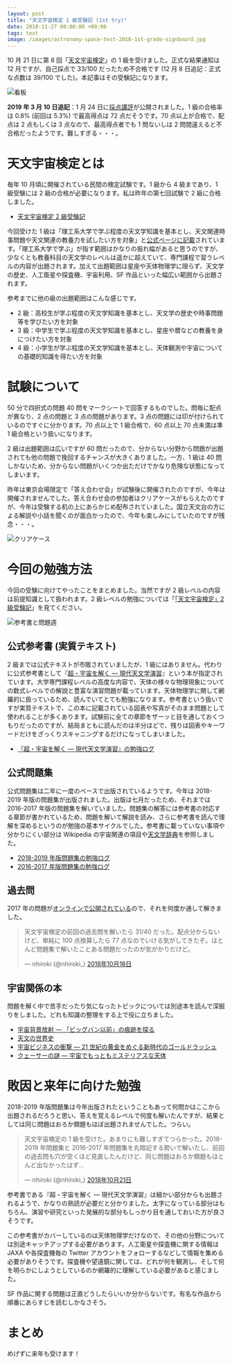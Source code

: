 ```yaml
---
layout: post
title: "天文宇宙検定 1 級受験記 (1st try)"
date: 2018-11-27 00:00:00 +09:00
tags: text
image: /images/astronomy-space-test-2018-1st-grade-signboard.jpg
---
```


10 月 21 日に第 8 回「[天文宇宙検定](http://www.astro-test.org/)」の 1 級を受けました。正式な結果通知は 12 月ですが、自己採点で 33/100 だったため不合格です (12 月 8 日追記：正式な点数は 39/100 でした)。本記事はその受験記になります。

![看板](/images/astronomy-space-test-2018-1st-grade-signboard.jpg)

**2019 年 3 月 10 日追記**：1 月 24 日に[採点講評](http://www.astro-test.org/other/3500/)が公開されました。1 級の合格率は 0.8% (前回は 5.3%) で最高得点は 72 点だそうです。70 点以上が合格で、配点は 2 点もしくは 3 点なので、最高得点者でも 1 問ないしは 2 問間違えると不合格だったようです。難しすぎる・・・。

# 天文宇宙検定とは

毎年 10 月頃に開催されている民間の検定試験です。1 級から 4 級まであり、1 級受験には 2 級の合格が必要になります。私は昨年の第七回試験で 2 級に合格しました。

- [天文宇宙検定 2 級受験記](/2017/12/13/astro-test-2nd-grade)

今回受けた 1 級は「理工系大学で学ぶ程度の天文学知識を基本とし、天文関連時事問題や天文関連の教養力を試したい方を対象」と[公式ページに記載](http://www.astro-test.org/guide/)されています。「理工系大学で学ぶ」が指す範囲はかなりの振れ幅があると思うのですが、少なくとも教養科目の天文学のレベルは遥かに超えていて、専門課程で習うレベルの内容が出題されます。加えて出題範囲は星座や天体物理学に限らず、天文学の歴史、人工衛星や探査機、宇宙利用、SF 作品といった幅広い範囲から出題されます。

参考までに他の級の出題範囲はこんな感じです。

- 2 級：高校生が学ぶ程度の天文学知識を基本とし、天文学の歴史や時事問題等を学びたい方を対象
- 3 級：中学生で学ぶ程度の天文学知識を基本とし、星座や暦などの教養を身につけたい方を対象
- 4 級：小学生が学ぶ程度の天文学知識を基本とし、天体観測や宇宙についての基礎的知識を得たい方を対象

# 試験について

50 分で四択式の問題 40 問をマークシートで回答するものでした。問毎に配点が異なり、2 点の問題と 3 点の問題があります。3 点の問題には印が付けられているのですぐに分かります。70 点以上で 1 級合格で、60 点以上 70 点未満は準 1 級合格という扱いになります。

2 級は出題範囲は広いですが 60 問だったので、分からない分野から問題が出題されても他の問題で挽回するチャンスが大きくありました。一方、1 級は 40 問しかないため、分からない問題がいくつか出ただけでかなり危険な状態になってしまいます。

昨年は東京会場限定で「答え合わせ会」が試験後に開催されたのですが、今年は開催されませんでした。答え合わせ会の参加者はクリアケースがもらえたのですが、今年は受験する机の上にあらかじめ配布されていました。国立天文台の方による解説や小話を聞くのが面白かったので、今年も楽しみにしていたのですが残念・・・。

![クリアケース](/images/astronomy-space-test-2018-1st-grade-clear-folder.jpg)

# 今回の勉強方法

今回の受験に向けてやったことをまとめました。当然ですが 2 級レベルの内容は前提知識として扱われます。2 級レベルの勉強については「[「天文宇宙検定」2 級受験記](/2017/12/13/astro-test-2nd-grade)」を見てください。

![参考書と問題週](/images/astronomy-space-test-2018-1st-grade-textbooks.jpg)

## 公式参考書 (実質テキスト)

2 級までは公式テキストが市販されていましたが、1 級にはありません。代わりに公式参考書として『[超・宇宙を解く ― 現代天文学演習](http://www.kouseisha.com/book/b212192.html)』という本が指定されています。大学専門課程レベルの高度な内容で、天体の様々な物理現象についての数式レベルでの解説と豊富な演習問題が載っています。天体物理学に関して網羅的に扱っているため、読んでいてとても勉強になります。参考書という扱いですが実質テキストで、この本に記載されている図表や写真がそのまま問題として使われることが多くあります。試験前に全ての章節をザーッと目を通しておくつもりだったのですが、結局まともに読んだのは半分ほどで、残りは図表やキーワードだけをざっくりスキャニングするだけになってしまいました。

- [『超・宇宙を解く ― 現代天文学演習』の勉強ログ](https://twitter.com/nhiroki_/status/1048394714334945280)

## 公式問題集

公式問題集は二年に一度のペースで出版されているようです。今年は 2018-2019 年版の問題集が出版されました。出版は七月だったため、それまでは 2016-2017 年版の問題集を解いていました。問題集の解答には参考書の対応する章節が書かれているため、問題を解いて解説を読み、さらに参考書を読んで理解を深めるというのが勉強の基本サイクルでした。参考書に載っていない事項や分かりにくい部分は Wikipedia の宇宙関連の項目や[天文学辞典](https://astro-dic.jp/)を参照しました。

- [2018-2019 年版問題集の勉強ログ](https://twitter.com/nhiroki_/status/1048213827131596800)
- [2016-2017 年版問題集の勉強ログ](https://twitter.com/nhiroki_/status/952900695413305344)

## 過去問

2017 年の問題が[オンラインで公開されている](http://www.astro-test.org/answer_flash7_2017/)ので、それを何度か通して解きました。

<blockquote class="twitter-tweet" data-lang="ja"><p lang="ja" dir="ltr">天文宇宙検定の前回の過去問を解いたら 31/40 だった。配点分からないけど、単純に 100 点換算したら 77 点なのでいける気がしてきたぞ。ほとんど問題集で解いたことある問題だったのが気がかりだけど。</p>&mdash; nhiroki (@nhiroki_) <a href="https://twitter.com/nhiroki_/status/1052817087255609344?ref_src=twsrc%5Etfw">2018年10月18日</a></blockquote>
<script async src="https://platform.twitter.com/widgets.js" charset="utf-8"></script>

## 宇宙関係の本

問題を解く中で苦手だったり気になったトピックについては別途本を読んで深掘りをしました。どれも知識の整理をする上で役に立ちました。

- [宇宙背景放射 ― 「ビッグバン以前」の痕跡を探る](/2018/10/01/book-cosmic-microwave-background)
- [天文の世界史](/2018/09/17/book-the-world-history-of-astronomy)
- [宇宙ビジネスの衝撃 ― 21 世紀の黄金をめぐる新時代のゴールドラッシュ](/2018/08/31/book-impact-of-aerospace-business)
- [クェーサーの謎 ― 宇宙でもっともミステリアスな天体](/2018/02/12/book-mystery-of-quaser)

# 敗因と来年に向けた勉強

2018-2019 年版問題集は今年出版されたということもあって何問かはここから出題されるだろうと思い、答えを覚えるレベルで何度も解いたんですが、結果としては同じ問題はおろか類題もほぼ出題されませんでした。つらい。

<blockquote class="twitter-tweet" data-conversation="none" data-lang="ja"><p lang="ja" dir="ltr">天文宇宙検定の 1 級を受けた。あまりにも難しすぎてつらかった。2018-2019 年問題集と 2016-2017 年問題集を丸暗記する勢いで解いたし、前回の過去問も穴が空くほど見直したんだけど、同じ問題はおろか類題もほとんど出なかったはず…</p>&mdash; nhiroki (@nhiroki_) <a href="https://twitter.com/nhiroki_/status/1053907476737736704?ref_src=twsrc%5Etfw">2018年10月21日</a></blockquote>
<script async src="https://platform.twitter.com/widgets.js" charset="utf-8"></script>

参考書である『超・宇宙を解く ― 現代天文学演習』は細かい部分からも出題されるようで、かなりの熟読が必要だと分かりました。太字になっている部分はもちろん、演習や研究といった発展的な部分もしっかり目を通しておいた方が良さそうです。

この参考書がカバーしているのは天体物理学だけなので、その他の分野については別途キャッチアップする必要があります。人工衛星や探査機に関する情報は JAXA や各探査機毎の Twitter アカウントをフォローするなどして情報を集める必要がありそうです。探査機や望遠鏡に関しては、どれが何を観測し、そして何を明らかにしようとしているのか網羅的に理解している必要があると感じました。

SF 作品に関する問題は正直どうしたらいいか分からないです。有名な作品から順番にあらすじを読むしかなさそう。

# まとめ

めげずに来年も受けます！